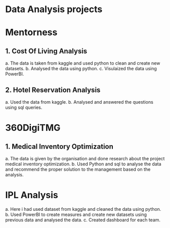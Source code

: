# Data Analysis projects

# Mentorness

## 1. Cost Of Living Analysis
a. The data is taken from kaggle and used python to clean and create new datasets.
b. Analysed the data using python.
c. Visulaized the data using PowerBI.

## 2. Hotel Reservation Analysis
a. Used the data from kaggle.
b. Analysed and answered the questions using sql queries.

# 360DigiTMG

## 1. Medical Inventory Optimization
a. The data is given by the organisation and done research about the project medical inventory optimization.
b. Used Python and sql to analyse the data and recommend the proper solution to the management based on the analysis.

# IPL Analysis

a. Here i had used dataset from kaggle and cleaned the data using python.
b. Used PowerBI to create measures and create new datasets using previous data and analysed the data.
c. Created dashboard for each team.

